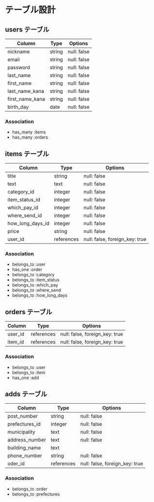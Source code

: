 # テーブル設計

## users テーブル

| Column          | Type    | Options     |
| --------------- | ------  | ----------- |
| nickname        | string  | null: false |
| email           | string  | null: false |
| password        | string  | null: false |
| last_name       | string  | null: false |
| first_name      | string  | null: false |
| last_name_kana  | string  | null: false |
| first_name_kana | string  | null: false |
| birth_day       | date    | null: false |


### Association

- has_many :items
- has_many :orders


## items テーブル

| Column           | Type       | Options                        |
| ---------------- | ---------- | ------------------------------ |
| title            | string     | null: false                    |
| text             | text       | null: false                    |
| category_id      | integer    | null: false                    |
| item_status_id   | integer    | null: false                    |
| which_pay_id     | integer    | null: false                    |
| where_send_id    | integer    | null: false                    |
| how_long_days_id | integer    | null: false                    |
| price            | string     | null: false                    |
| user_id          | references | null: false, foreign_key: true |



### Association

- belongs_to :user
- has_one :order 
- belongs_to :category
- belongs_to :item_status
- belongs_to :which_pay
- belongs_to :where_send
- belongs_to :how_long_days





## orders テーブル

| Column          | Type       | Options                        |
| --------------- | ---------- | ------------------------------ |
| user_id         | references | null: false, foreign_key: true |
| item_id         | references | null: false, foreign_key: true |


### Association

- belongs_to :user
- belongs_to :item
- has_one :add

## adds テーブル

| Column          | Type       | Options                        |
| --------------- | ---------- | ------------------------------ |
| post_number     | string     | null: false                    |
| prefectures_id  | integer    | null: false                    |
| municipality    | text       | null: false                    |
| address_number  | text       | null: false                    |
| building_name   | text       |                                |
| phone_number    | string     | null: false                    |
| oder_id         | references | null: false, foreign_key: true |

### Association

- belongs_to :order
- belongs_to :prefectures